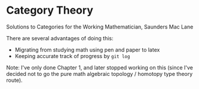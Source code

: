 # Category Theory
Solutions to Categories for the Working Mathematician, Saunders Mac Lane

There are several advantages of doing this:
- Migrating from studying math using pen and paper to latex
- Keeping accurate track of progress by `git log`

Note: I've only done Chapter 1, and later stopped working on this (since I've decided not to go the pure math algebraic topology / homotopy type theory route).
